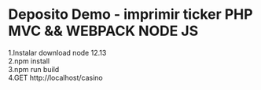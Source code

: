# Deposito Demo - imprimir ticker PHP MVC && WEBPACK NODE JS
1.Instalar download node 12.13 </br>
2.npm install </br>
3.npm run build </br>
4.GET http://localhost/casino
